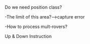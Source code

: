 Do we need position class?

-The limit of this area?-->capture error

-How to process mult-rovers?

Up & Down Instruction